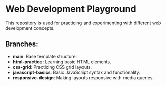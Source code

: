 # Web Development Playground

This repository is used for practicing and experimenting with different web development concepts.

## Branches:

- **main**: Base template structure.
- **html-practice**: Learning basic HTML elements.
- **css-grid**: Practicing CSS grid layouts.
- **javascript-basics**: Basic JavaScript syntax and functionality.
- **responsive-design**: Making layouts responsive with media queries.
